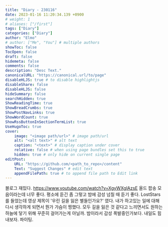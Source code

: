 ```yaml
---
title: "Diary - 230116"
date: 2023-01-16 11:20:34.139 +0900
# weight: 1
# aliases: ["/first"]
tags: ["Diary"]
categories: ["Diary"]
author: "Elmo"
# author: ["Me", "You"] # multiple authors
showToc: false
TocOpen: false
draft: false
hidemeta: false
comments: false
description: "Desc Text."
canonicalURL: "https://canonical.url/to/page"
disableHLJS: true # to disable highlightjs
disableShare: false
disableHLJS: false
hideSummary: false
searchHidden: true
ShowReadingTime: true
ShowBreadCrumbs: true
ShowPostNavLinks: true
ShowWordCount: true
ShowRssButtonInSectionTermList: true
UseHugoToc: true
cover:
    image: "<image path/url>" # image path/url
    alt: "<alt text>" # alt text
    caption: "<text>" # display caption under cover
    relative: false # when using page bundles set this to true
    hidden: true # only hide on current single page
editPost:
    URL: "https://github.com/<path_to_repo>/content"
    Text: "Suggest Changes" # edit text
    appendFilePath: true # to append file path to Edit link
---
```

블로그 재밌다.
https://www.youtube.com/watch?v=XgyWXglAzsE
올드 팝송 모음이라는데 너무 좋다.
평소에 듣긴 좀 그렇고 밤에 감성 넘칠 때 듣기 좋다.
LostStars를 들었는데 영상 제목이 '우린 길을 잃은 별들인가요?' 였다.
내가 하고있는 일에 대해 다시 생각하게 되면서 뭔가 가슴이 찡했다.
모두 길을 잃은 것 같다고 느끼면서도 원하는 하늘에 닿기 위해 꾸준히 걸어가는게 아닐까.
밤이라서 감성 폭발중인가보다. 
내일도 힘내보자. 파이팅.